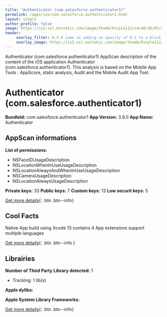 ```yaml
---
title: "Authenticator (com.salesforce.authenticator1)"
permalink: /apps/ios/com.salesforce.authenticator1.html
layout: single
author_profile: false
image: https://is2-ssl.mzstatic.com/image/thumb/Purple112/v4/a0/36/07/a036079b-f604-23e7-e0fd-3cae624ed7f4/AppIcon-1x_U007emarketing-0-7-0-0-85-220.png/512x512bb.jpg
header: 
     overlay_filter: 0.5 # same as adding an opacity of 0.5 to a black background
     overlay_image: https://is2-ssl.mzstatic.com/image/thumb/Purple112/v4/a0/36/07/a036079b-f604-23e7-e0fd-3cae624ed7f4/AppIcon-1x_U007emarketing-0-7-0-0-85-220.png/512x512bb.jpg
---
```

Authenticator (com.salesforce.authenticator1) AppScan description of the content of the iOS application Authenticator (com.salesforce.authenticator1). This analysis is based on the Mobile App Tools : AppScore, static analysis, Audit and the Mobile Audit App Tool.

# Authenticator (com.salesforce.authenticator1)

**BundleId:** com.salesforce.authenticator1
**App Version:** 3.9.0
**App Name:** Authenticator


## AppScan informations 

**List of permissions:** 
- NSFaceIDUsageDescription
- NSLocationWhenInUseUsageDescription
- NSLocationAlwaysAndWhenInUseUsageDescription
- NSCameraUsageDescription
- NSLocationAlwaysUsageDescription
  
  
**Private keys:** 33
**Public keys:** 7
**Custom keys:** 13
**Low securit keys:** 5
  
[Get more details](/pricing.html){: .btn .btn--info}

## Cool Facts

Native App
build using Xcode 13
contains 4 App extensions
support multiple languages
  
[Get more details](/pricing.html){: .btn .btn--info }

## Librairies 
**Number of Third Party Library detected:** 1
- Tracking: 1 lib(s)


**Apple dylibs:**


**Apple System Library Frameworks:**


  
[Get more details](/pricing.html){: .btn .btn--info}

